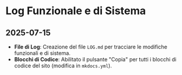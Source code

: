 # Log Funzionale e di Sistema

## 2025-07-15

- **File di Log**: Creazione del file `LOG.md` per tracciare le modifiche funzionali e di sistema.
- **Blocchi di Codice**: Abilitato il pulsante "Copia" per tutti i blocchi di codice del sito (modifica in `mkdocs.yml`).
